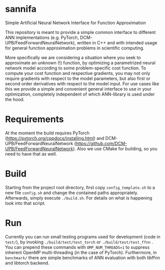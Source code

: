 # sannifa
Simple Artificial Neural Network Interface for Function Approximation

This repository is meant to provide a simple common interface to different ANN implementations (e.g. PyTorch, DCM-UPB/FeedForwardNeuralNetwork), written in C++ and with intended usage for general function approximation problems in scientific computing.

More specifically we are considering a situation where you seek to approximate an unknown (!) function, by optimizing a parametrized neural network model according to some problem-specific cost function. To compute your cost function and respective gradients, you may not only require gradients with respect to the model parameters, but also first or second order derivatives with respect to the model input. For use cases like this we provide a simple and convenient general interface to use in your optimization, completely independent of which ANN-library is used under the hood.

# Requirements
At the moment the build requires PyTorch (https://pytorch.org/cppdocs/installing.html) and DCM-UPB/FeedForwardNeuralNetwork (https://github.com/DCM-UPB/FeedForwardNeuralNetwork). Also we use CMake for building, so you need to have that as well.

# Build
Starting from the project root directory, first copy `config_template.sh` to a new file `config.sh` and change the contained paths appropriately. Afterwards, simply execute `./build.sh`. For details on what is happening look into that script.

# Run
Currently you can run small testing programs used for development (code in `test/`), by invoking `./build/test/test_torch` or `./build/test/test_ffnn` . You can prepend these commands with `OMP_NUM_THREADS=1` to suppress inherent OpenMP multi-threading (in the case of PyTorch).
Furthermore, in `benchmark/` there are simple benchmarks of ANN evaluation with both libffnn and libtorch backend.
